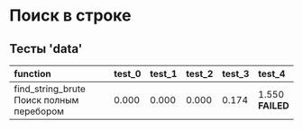 # Поиск в строке


## Тесты 'data'

| function | test_0 | test_1 | test_2 | test_3 | test_4 |
|:-------|:-------|:-------|:-------|:-------|:-------|
| find_string_brute <br> Поиск полным перебором | 0.000 | 0.000 | 0.000 | 0.174 | 1.550  <br> __FAILED__ |
